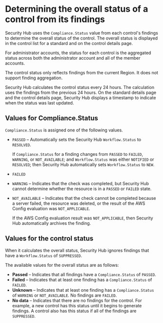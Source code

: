 # Determining the overall status of a control from its findings<a name="controls-overall-status"></a>

Security Hub uses the `Compliance.Status` value from each control's findings to determine the overall status of the control\. The overall status is displayed in the control list for a standard and on the control details page\.

For administrator accounts, the status for each control is the aggregated status across both the administrator account and all of the member accounts\.

The control status only reflects findings from the current Region\. It does not support finding aggregation\.

Security Hub calculates the control status every 24 hours\. The calculation uses the findings from the previous 24 hours\. On the standard details page and the control details page, Security Hub displays a timestamp to indicate when the status was last updated\.

## Values for Compliance\.Status<a name="controls-overall-status-compliance-status"></a>

`Compliance.Status` is assigned one of the following values\.
+ `PASSED` – Automatically sets the Security Hub `Workflow.Status` to `RESOLVED`\.

  If `Compliance.Status` for a finding changes from `PASSED` to `FAILED`, `WARNING`, or `NOT_AVAILABLE`; and `Workflow.Status` was either `NOTIFIED` or `RESOLVED`; then Security Hub automatically sets `Workflow.Status` to `NEW`\.
+ `FAILED`
+ `WARNING` – Indicates that the check was completed, but Security Hub cannot determine whether the resource is in a `PASSED` or `FAILED` state\.
+ `NOT_AVAILABLE` – Indicates that the check cannot be completed because a server failed, the resource was deleted, or the result of the AWS Config evaluation was `NOT_APPLICABLE`\.

  If the AWS Config evaluation result was `NOT_APPLICABLE`, then Security Hub automatically archives the finding\.

## Values for the control status<a name="controls-overall-status-values"></a>

When it calculates the overall status, Security Hub ignores findings that have a `Workflow.Status` of `SUPPRESSED`\.

The available values for the overall status are as follows:
+ **Passed** – Indicates that all findings have a `Compliance.Status` of `PASSED`\.
+ **Failed** – Indicates that at least one finding has a `Compliance.Status` of `FAILED`\.
+ **Unknown** – Indicates that at least one finding has a `Compliance.Status` of `WARNING` or `NOT_AVAILABLE`\. No findings are `FAILED`\.
+ **No data** – Indicates that there are no findings for the control\. For example, a new control has this status until it begins to generate findings\. A control also has this status if all of the findings are `SUPPRESSED`\.